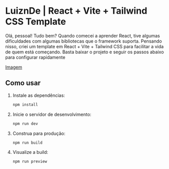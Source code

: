 # LuiznDe | React + Vite + Tailwind CSS Template

Olá, pessoal! Tudo bem? Quando comecei a aprender React, tive algumas dificuldades com algumas bibliotecas que o framework suporta. Pensando nisso, criei um template em React + Vite + Tailwind CSS para facilitar a vida de quem está começando. Basta baixar o projeto e seguir os passos abaixo para configurar rapidamente

[Imagem](https://i.imgur.com/nfX4Ieh.png)

## Como usar

1. Instale as dependências:
   ```sh
   npm install
   ```

2. Inicie o servidor de desenvolvimento:
   ```sh
   npm run dev
   ```

3. Construa para produção:
   ```sh
   npm run build
   ```

4. Visualize a build:
   ```sh
   npm run preview
   ```
